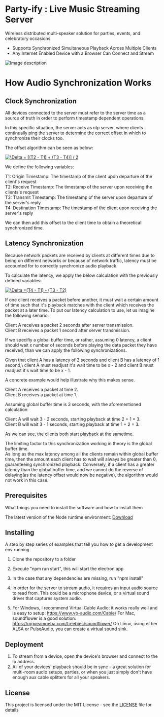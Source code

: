 # Party-ify : Live Music Streaming Server
Wireless distributed multi-speaker solution for parties, events, and celebratory occasions

- Supports Synchronized Simultaneous Playback Across Multiple Clients
- Any Internet Enabled Device with a Browser Can Connect and Stream

![Image description](https://i.ibb.co/WDWcr8t/Screen-Shot-2019-08-08-at-2-42-35-AM.png)

# How Audio Synchronization Works

## Clock Synchronization

All devices connected to the server must refer to the server time as a source of truth in order to perform timestamp dependent operations. 

In this specific situation, the server acts as ntp server, where clients continually ping the server to determine the correct offset in which to synchronize their clocks too.

The offset algorithm can be seen as below:

<a href="https://www.codecogs.com/eqnedit.php?latex=\Delta&space;=&space;[(T2&space;-&space;T1)&space;&plus;&space;(T3&space;-&space;T4)]&space;/&space;2" target="_blank"><img src="https://latex.codecogs.com/gif.latex?\Delta&space;=&space;[(T2&space;-&space;T1)&space;&plus;&space;(T3&space;-&space;T4)]&space;/&space;2" title="\Delta = [(T2 - T1) + (T3 - T4)] / 2" /></a>

We define the following variables:

T1: Origin Timestamp: The timestamp of the client upon departure of the client's request\
T2: Receive Timestamp: The timestamp of the server upon receiving the clients's request\
T3: Transmit Timestamp: The timestamp of the server upon departure of the server's reply\
T4: Destination Timestamp: The timestamp of the client upon receiving the server's reply

We can then add this offset to the client time to obtain a theoretical synchronized time.

## Latency Synchronization

Because network packets are received by clients at different times due to being on different networks or because of network traffic, latency must be accounted for to correctly synchronize audio playback.

To calculate the latency, we apply the below calculation with the previously defined variables:


<a href="https://www.codecogs.com/eqnedit.php?latex=\Delta&space;=(T4&space;-&space;T1)&space;-&space;(T3&space;-&space;T2)" target="_blank"><img src="https://latex.codecogs.com/gif.latex?\Delta&space;=(T4&space;-&space;T1)&space;-&space;(T3&space;-&space;T2)" title="\Delta =(T4 - T1) - (T3 - T2)" /></a>


If one client receives a packet before another, it must wait a certain amount of time such that it's playback matches with the client which receives the packet at a later time. To put our latency calculation to use, let us imagine the following senario:


Client A receives a packet 2 seconds after server transmission.\
Client B receives a packet 1 second after server transmission.


If we specifiy a global buffer time, or rather, assuming 0 latency, a client should wait x number of seconds before playing the data packet they have received, than we can apply the following synchronizations.

Given that client A has a latency of 2 seconds and client B has a latency of 1 second,\ 
client A must readjust it's wait time to be x - 2 and client B must readjust it's wait time to be x - 1.

A concrete example would help illustrate why this makes sense.

Client A receives a packet at time 2.\
Client B receives a packet at time 1.

Assuming global buffer time is 3 seconds, with the aforementioned calculation:

Client A will wait 3 - 2 seconds, starting playback at time 2 + 1 = 3.\
Client B will wait 3 - 1 seconds, starting playback at time 1 + 2 = 3.

As we can see, the clients both start playback at the sametime.

The limiting factor to this synchronization working in theory is the global buffer time.\
As long as the max latency among all the clients remain within global buffer time, then
the amount each client has to wait will always be greater than 0, guaranteeing synchronized playback.
Conversely, if a client has a greater latency than the global buffer time, and we cannot do the reverse of delaying(as the latency offset would now be negative), the algorithm would not work in this case.


## Prerequisites

What things you need to install the software and how to install them

The latest version of the Node runtime environment: [Download](https://nodejs.org/en/download/) 


## Installing

A step by step series of examples that tell you how to get a development env running

1. Clone the repository to a folder
2. Execute "npm run start", this will start the electron app
3. In the case that any dependencies are missing, run "npm install"

4. In order for the server to stream audio, it requires an input audio source to read from. This could be a microphone device, or a virtual sound driver that captures system audio.
5. For Windows, I recommend Virtual Cable Audio; it works really well and is easy to setup: https://www.vb-audio.com/Cable/
For Mac, soundflower is a good solution: https://rogueamoeba.com/freebies/soundflower/
On Linux, using either ALSA or PulseAudio, you can create a virtual sound sink.



## Deployment

1. To stream from a device, open the device's browser and connect to the ip address.
2. All of your devices' playback should be in sync - a great solution for multi-room audio setups, parties, or when you just simply don't have enough aux cable splitters for all your speakers.

## License

This project is licensed under the MIT License - see the [LICENSE](LICENSE) file for details

